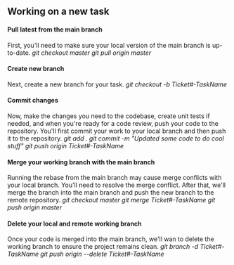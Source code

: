 ## Working on a new task

#### Pull latest from the main branch
First, you'll need to make sure your local version of the main branch is up-to-date.
*git checkout master*
*git pull origin master*


#### Create new branch
Next, create a new branch for your task.
*git checkout -b Ticket#-TaskName*


#### Commit changes
Now, make the changes you need to the codebase, create unit tests if needed, and when you're ready for a code review, push your code to the repository. You'll first commit your work to your local branch and then push it to the repository.
*git add .*
*git commit -m "Updated some code to do cool stuff"*
*git push origin Ticket#-TaskName*


#### Merge your working branch with the main branch
Running the rebase from the main branch may cause merge conflicts with your local branch. You'll need to resolve the merge conflict. After that, we'll merge the branch into the main branch and push the new branch to the remote repository.
*git checkout master*
*git merge Ticket#-TaskName*
*git push origin master*


#### Delete your local and remote working branch
Once your code is merged into the main branch, we'll wan to delete the working branch to ensure the project remains clean.
*git branch -d Ticket#-TaskName*
*git push origin --delete Ticket#-TaskName*
